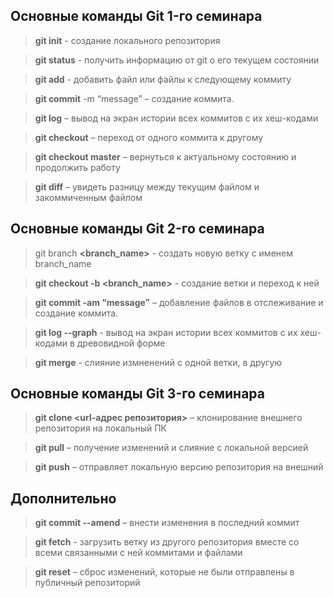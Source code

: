 ## Основные команды Git 1-го семинара

> **git init** - создание локального репозитория

> **git status** - получить информацию от git о его текущем состоянии

> **git add** - добавить файл или файлы к следующему коммиту

> **git commit** -m “message” – создание коммита.

> **git log** – вывод на экран истории всех коммитов с их хеш-кодами

> **git checkout** – переход от одного коммита к другому

> **git checkout master** – вернуться к актуальному состоянию и продолжить работу

> **git diff** – увидеть разницу между текущим файлом и закоммиченным файлом

## Основные команды Git 2-го семинара

> git branch **<branch_name>** - создать новую ветку с именем branch_name

> **git checkout -b <branch_name>** - создание ветки и переход к ней

> **git commit -am “message”** – добавление файлов в отслеживание и создание коммита.

> **git log --graph** - вывод на экран истории всех коммитов с их хеш-кодами в древовидной форме

> **git merge** - слияние измненений с одной ветки, в другую

## Основные команды Git 3-го семинара

> **git clone <url-адрес репозитория>** – клонирование внешнего репозитория на локальный ПК

> **git pull** – получение изменений и слияние с локальной версией

> **git push** – отправляет локальную версию репозитория на внешний

## Дополнительно

> **git commit --amend** – внести изменения в последний коммит

> **git fetch** - загрузить ветку из другого репозитория вместе со всеми связанными с ней коммитами и файлами

> **git reset** – сброс изменений, которые не были отправлены в публичный репозиторий
